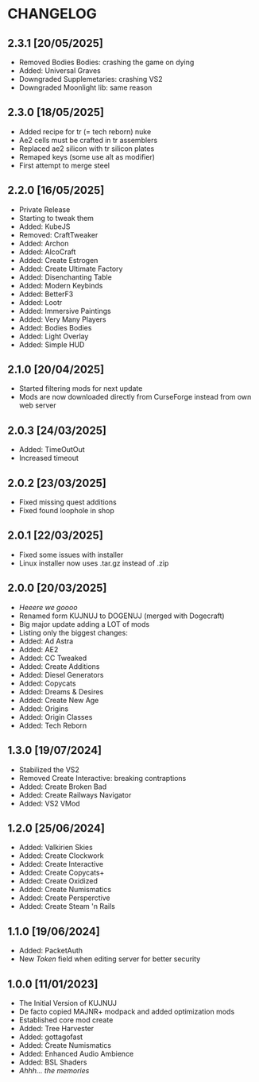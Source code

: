 # CHANGELOG

## 2.3.1 [20/05/2025]

* Removed Bodies Bodies: crashing the game on dying
* Added: Universal Graves
* Downgraded Supplemetaries: crashing VS2
* Downgraded Moonlight lib: same reason

## 2.3.0 [18/05/2025]

* Added recipe for tr (= tech reborn) nuke
* Ae2 cells must be crafted in tr assemblers
* Replaced ae2 silicon with tr silicon plates
* Remaped keys (some use alt as modifier)
* First attempt to merge steel

## 2.2.0 [16/05/2025]

* Private Release
* Starting to tweak them
* Added: KubeJS
* Removed: CraftTweaker
* Added: Archon
* Added: AlcoCraft
* Added: Create Estrogen
* Added: Create Ultimate Factory
* Added: Disenchanting Table
* Added: Modern Keybinds
* Added: BetterF3
* Added: Lootr
* Added: Immersive Paintings
* Added: Very Many Players
* Added: Bodies Bodies
* Added: Light Overlay
* Added: Simple HUD

## 2.1.0 [20/04/2025]

* Started filtering mods for next update
* Mods are now downloaded directly from
  CurseForge instead from own web server

## 2.0.3 [24/03/2025]

* Added: TimeOutOut
* Increased timeout

## 2.0.2 [23/03/2025]

* Fixed missing quest additions
* Fixed found loophole in shop

## 2.0.1 [22/03/2025]

* Fixed some issues with installer
* Linux installer now uses .tar.gz instead of .zip

## 2.0.0 [20/03/2025]

* *Heeere we goooo*
* Renamed form KUJNUJ to DOGENUJ (merged with Dogecraft)
* Big major update adding a LOT of mods
* Listing only the biggest changes:
* Added: Ad Astra
* Added: AE2
* Added: CC Tweaked
* Added: Create Additions
* Added: Diesel Generators
* Added: Copycats
* Added: Dreams & Desires
* Added: Create New Age
* Added: Origins
* Added: Origin Classes
* Added: Tech Reborn

## 1.3.0 [19/07/2024]

* Stabilized the VS2
* Removed Create Interactive: breaking contraptions
* Added: Create Broken Bad
* Added: Create Railways Navigator
* Added: VS2 VMod

## 1.2.0 [25/06/2024]

* Added: Valkirien Skies
* Added: Create Clockwork
* Added: Create Interactive
* Added: Create Copycats+
* Added: Create Oxidized
* Added: Create Numismatics
* Added: Create Persperctive
* Added: Create Steam 'n Rails

## 1.1.0 [19/06/2024]

* Added: PacketAuth
* New *Token* field when editing server
  for better security

## 1.0.0 [11/01/2023]

* The Initial Version of KUJNUJ
* De facto copied MAJNR+ modpack and added optimization mods
* Established core mod create
* Added: Tree Harvester
* Added: gottagofast
* Added: Create Numismatics
* Added: Enhanced Audio Ambience
* Added: BSL Shaders
* *Ahhh... the memories*
